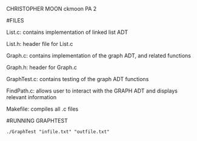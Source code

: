 CHRISTOPHER MOON
ckmoon
PA 2

#FILES

List.c: contains implementation of linked list ADT

List.h: header file for List.c

Graph.c: contains implementation of the graph ADT, and related functions

Graph.h: header for Graph.c

GraphTest.c: contains testing of the graph ADT functions

FindPath.c: allows user to interact with the GRAPH ADT and displays relevant information

Makefile: compiles all .c files 

#RUNNING GRAPHTEST

    ./GraphTest "infile.txt" "outfile.txt"




